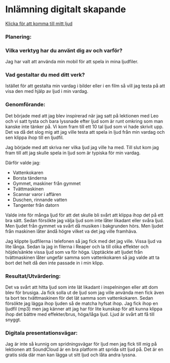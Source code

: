 # Inlämning digitalt skapande

[Klicka för att komma till mitt ljud](https://sad-sammet-5da61e.netlify.app/)

### Planering:
### Vilka verktyg har du använt dig av och varför?
Jag har valt att använda min mobil för att spela in mina ljudfiler.

### Vad gestaltar du med ditt verk?
Istället för att gestalta min vardag i bilder eller i en film så vill jag testa på att visa den med hjälp av ljud i min vardag.

### Genomförande:
Det började med att jag blev inspirerad när jag satt på lektionen med Leo och vi satt tysta och bara lyssnade efter ljud som är runt omkring som man kanske inte tänker på. Vi kom fram till ett 10 tal ljud som vi hade skrivit upp. Det va då det slog mig att jag ville testa att spela in ljud från min vardag och sen klippa ihop till en ljudfil.

Jag började med att skriva ner vilka ljud jag ville ha med. Till slut kom jag fram till att jag skulle spela in ljud som är typiska för min vardag. 

Därför valde jag:
* Vattenkokaren
* Borsta tänderna
* Gymmet, maskiner från gymmet
* Tvättmaskinen
* Scannar varor i affären
* Duschen, rinnande vatten
* Tangenter från datorn

Valde inte för många ljud för att det skulle bli svårt att klippa ihop det på ett bra sätt. Sedan försökte jag välja ljud som inte låter likadant eller svåra ljud. Men ljudet från gymmet va svårt då musiken i bakgrunden hörs. Men ljudet från maskinen låter ändå högre vilket va det jag ville framhäva.

Jag klippte ljudfilerna i telefonen så jag fick med det jag ville. Vissa ljud va lite långa. Sedan la jag in filerna i Reaper och la till olika effekter och höjde/sänkte vissa ljud som va för höga. 
Upptäckte att ljudet från tvättmaskinen låter ungefär samma som vattenkokaren så jag valde att ta bort det helt då den inte passade in i min klipp. 

### Resultat/Utvärdering:
Det va svårt att hitta ljud som inte lät likadant i inspelningen eller att dom blev för brusiga. Ja fick solla ut de ljud som jag ville använda men fick även ta bort tex tvättmaskinen för det lät samma som vattenkokaren. Sedan försökte jag lägga ihop ljuden så de matcha hyfsat ihop. Jag fick ihop en ljudfil (mp3) men jag känner att jag har för lite kunskap för att kunna klippa ihop det bättre med effekter/brus, höga/låga ljud. Ljud är svårt att få till snyggt.

### Digitala presentationsvägar:
Jag är inte så kunnig om spridningsvägar för ljud men jag fick till mig på lektionen att SoundCloud är en bra platform att sprida sitt ljud på. Det är en gratis sida där man kan lägga ut sitt ljud och låta andra lyssna. 